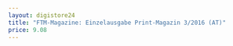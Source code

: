 ```yaml
---
layout: digistore24
title: "FTM-Magazine: Einzelausgabe Print-Magazin 3/2016 (AT)"
price: 9.08
---
```

